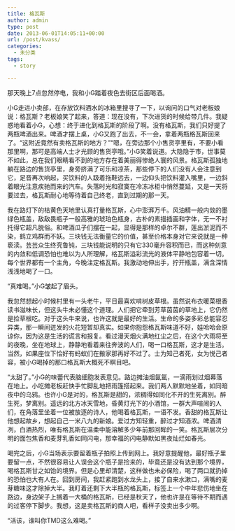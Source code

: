 ```yaml
---
title: 格瓦斯
author: admin
type: post
date: 2013-06-01T14:05:11+00:00
url: /post/kvass/
categories:
  - 未分类
tags:
  - story

---
```

那天晚上7点忽然停电，我和小G踏着夜色去街区后面喝酒。

小G走进小卖部，在存放饮料酒水的冰箱里搜寻了一下，以询问的口气对老板娘说：格瓦斯？老板娘笑了起来，答道：现在没有，下次进货的时候给带几件。我疑惑地看着小G，心想：终于进化到格瓦斯的阶段了啊。没有格瓦斯，我们只好提了两瓶啤酒出来。啤酒才摆上桌，小G又跑了出去，不一会，拿着两瓶格瓦斯回来了。“这附近竟然有卖格瓦斯的地方？”“嗯，在旁边那个小售货亭里有，不要小看那里啊，那可是高端人士才光顾的售货亭哦。”小G笑着说道。大隐隐于市，世事莫不如此，总在我们眼睛看不到的地方存在着美丽得惨绝人寰的风景。格瓦斯孤独地躺在路边的售货亭里，身旁挤满了可乐和凉茶，那些停下的人们没有人会注意到它，足音再次响起，买饮料的人趿着拖鞋远去，一边仰头把饮料灌入嘴里，一边斜着眼光注意疾驰而来的汽车。失落时光和寂寞在冷冻冰柜中悄然蔓延，又是一天将要过去，格瓦斯耐心地等待着自己终老，直到过期的那一天。

我在路灯下的桔黄色天地里认真打量格瓦斯，心中澎湃万千。风油精一般内敛的墨绿色瓶盖，敌敌畏瓶子一般高雅的琥珀色瓶身，古朴的素描插画和字体，无一不衬托得它超凡脱俗。和啤酒瓜子们摆在一起，显得是那样的卓尔不群，莲出淤泥而不染，鹤立鸡群而不妖。三块钱无法衡量它的价值，甚至价格本身对它来说就是一种亵渎。芸芸众生终究鲁钝，三块钱能说明的只有它330毫升容积而已，而这种刻意的内敛和低调恐怕也难以为人所理解，格瓦斯溢彩流光的液体平静地包容着一切。每个世界都有一个主角，今晚注定格瓦斯。我激动地伸出手，拧开瓶盖，满含深情浅浅地喝了一口。

“真难喝。”小G皱起了眉头。

我忽然想起小时候村里有一头老牛，平日最喜欢啃树皮草根。虽然说布衣暖菜根香读书滋味长，但这头牛未必懂这个道理。人们把它牵到芳草茵茵的草地上，它仍然是捡草根吃。对于这头牛来说，也许这就是最好的生活。生命的多姿多彩总能容忍异类，那一瞬间迸发的火花短暂却真实。如果你抱怨格瓦斯味道不好，娃哈哈会原谅你，因为这是生活的谎言和报复。看过漫天烟火满地红尘之后，在这个大雨将至的夜晚，坐在地球上，静静地看着来往奔波的人们，喝一口格瓦斯，这才是生活。当然，如果座位下恰好有蚂蚁们在搬家那再好不过了。士为知己者死，女为悦己者容，被小G喝掉的那口格瓦斯大概死不瞑目吧。

“太甜了。”小G的味蕾代表脑细胞发表意见。路边摊油烟氤氲，一滴雨划过烟幕落在地上。小吃摊老板赶快手忙脚乱地把雨篷搭起来。我们两人默默地坐着，如同暗夜中的乌鸦。也许小G是对的，格瓦斯是甜的，浓稠得如同化不开的生死离别。醉生死，梦离别。遥远的北方冰天雪地，昏黄灯光下的小酒馆，一群大声喧闹的人们，在角落里坐着一位被放逐的诗人，他喝着格瓦斯，一语不发。香甜的格瓦斯让他想起故乡，想起自己一米八九的新娘。爱过方知轻重，醉过才知酒浓。啤酒清冽，白酒热烈，唯有格瓦斯在温柔中能溶解多少年前那回眸的一笑。格瓦斯层次分明的面包焦香和麦芽乳香如同闪电，那幸福的闪电静默如黑夜灿烂如春光。

喝完之后，小G当场表示要留着瓶子拍照上传到网上。我好意提醒他，最好瓶子里要留一点，不然很容易让人误会这个瓶子是捡来的，毕竟还是没有达到那个境界，喝格瓦斯甘之如饴的境界。但是心里却清楚，这样做也未必保险，喝了两口就扔掉的恐怕也大有人在。回到房间，我赶紧跑到水龙头上，接了自来水漱口，满嘴的麦芽糖味这才除掉大半。我盯着还剩下大半瓶的格瓦斯，标签上一个中年悲伤地坐在路边，身边架子上搁着一大桶的格瓦斯，已经是秋天了，他也许是在等待不期而遇的过客停下脚步。我想，这是卖格瓦斯的商人吧，看样子没卖出多少啊。

“活该，谁叫你TMD这么难喝。”